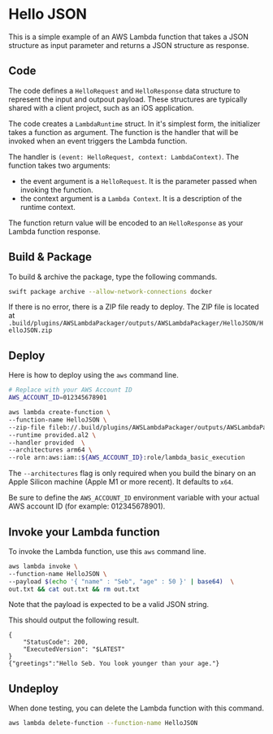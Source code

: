 # Hello JSON 

This is a simple example of an AWS Lambda function that takes a JSON structure as input parameter and returns a JSON structure as response.

## Code 

The code defines a `HelloRequest` and `HelloResponse` data structure to represent the input and outpout payload. These structures are typically shared with a client project, such as an iOS application.

The code creates a `LambdaRuntime` struct. In it's simplest form, the initializer takes a function as argument. The function is the handler that will be invoked when an event triggers the Lambda function.

The handler is `(event: HelloRequest, context: LambdaContext)`. The function takes two arguments:
- the event argument is a `HelloRequest`. It is the parameter passed when invoking the function.
- the context argument is a `Lambda Context`. It is a description of the runtime context.

The function return value will be encoded to an `HelloResponse` as your Lambda function response.

## Build & Package 

To build & archive the package, type the following commands.

```bash
swift package archive --allow-network-connections docker
```

If there is no error, there is a ZIP file ready to deploy. 
The ZIP file is located at `.build/plugins/AWSLambdaPackager/outputs/AWSLambdaPackager/HelloJSON/HelloJSON.zip`

## Deploy

Here is how to deploy using the `aws` command line.

```bash
# Replace with your AWS Account ID
AWS_ACCOUNT_ID=012345678901

aws lambda create-function \
--function-name HelloJSON \
--zip-file fileb://.build/plugins/AWSLambdaPackager/outputs/AWSLambdaPackager/HelloJSON/HelloJSON.zip \
--runtime provided.al2 \
--handler provided  \
--architectures arm64 \
--role arn:aws:iam::${AWS_ACCOUNT_ID}:role/lambda_basic_execution
```

The `--architectures` flag is only required when you build the binary on an Apple Silicon machine (Apple M1 or more recent). It defaults to `x64`.

Be sure to define the `AWS_ACCOUNT_ID` environment variable with your actual AWS account ID (for example: 012345678901).

## Invoke your Lambda function

To invoke the Lambda function, use this `aws` command line.

```bash
aws lambda invoke \
--function-name HelloJSON \
--payload $(echo '{ "name" : "Seb", "age" : 50 }' | base64)  \
out.txt && cat out.txt && rm out.txt
```

Note that the payload is expected to be a valid JSON string.

This should output the following result. 

```
{
    "StatusCode": 200,
    "ExecutedVersion": "$LATEST"
}
{"greetings":"Hello Seb. You look younger than your age."}
```

## Undeploy

When done testing, you can delete the Lambda function with this command.

```bash
aws lambda delete-function --function-name HelloJSON
```